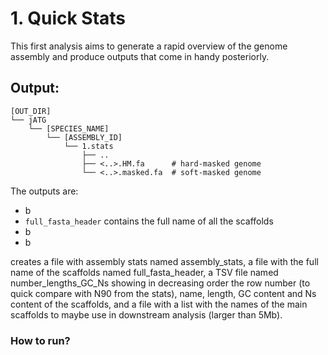 # 1. Quick Stats

This first analysis aims to generate a rapid overview of the genome assembly and produce outputs that come in handy posteriorly.

## Output:
```
[OUT_DIR]
└── jATG
    └── [SPECIES_NAME]
        └── [ASSEMBLY_ID]
            └── 1.stats
                ├── ..
                ├── <..>.HM.fa      # hard-masked genome   
                └── <..>.masked.fa  # soft-masked genome

```
The outputs are:
* b
* `full_fasta_header` contains the full name of all the scaffolds
* b
* b

creates a file with assembly stats named assembly_stats, a file with the full name of the scaffolds named full_fasta_header, a TSV file named number_lengths_GC_Ns showing in decreasing order the row number (to quick compare with N90 from the stats), name, length, GC content and Ns content of the scaffolds, and a file with a list with the names of the main scaffolds to maybe use in downstream analysis (larger than 5Mb).


### How to run?
